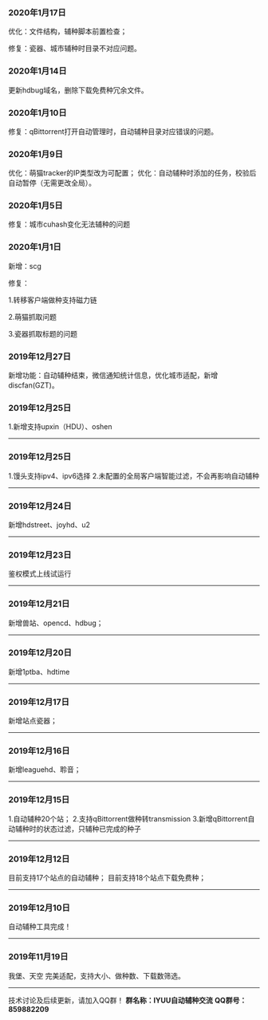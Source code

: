 ### 2020年1月17日

优化：文件结构，辅种脚本前置检查；

修复：瓷器、城市辅种时目录不对应问题。

### 2020年1月14日

更新hdbug域名，删除下载免费种冗余文件。

### 2020年1月10日

修复：qBittorrent打开自动管理时，自动辅种目录对应错误的问题。

### 2020年1月9日

优化：萌猫tracker的IP类型改为可配置；
优化：自动辅种时添加的任务，校验后自动暂停（无需更改全局）。

### 2020年1月5日

修复：城市cuhash变化无法辅种的问题

### 2020年1月1日

新增：scg

修复：

1.转移客户端做种支持磁力链

2.萌猫抓取问题

3.瓷器抓取标题的问题

### 2019年12月27日

新增功能：自动辅种结束，微信通知统计信息，优化城市适配，新增discfan(GZT)。

### 2019年12月25日

1.新增支持upxin（HDU）、oshen

------

### 2019年12月25日
1.馒头支持ipv4、ipv6选择
2.未配置的全局客户端智能过滤，不会再影响自动辅种

------

### 2019年12月24日
新增hdstreet、joyhd、u2

------

### 2019年12月23日
鉴权模式上线试运行

------

### 2019年12月21日

新增兽站、opencd、hdbug；

------

### 2019年12月20日

新增1ptba、hdtime

------

### 2019年12月17日

新增站点瓷器；

------

### 2019年12月16日

新增leaguehd、聆音；

------

### 2019年12月15日

1.自动辅种20个站；
2.支持qBittorrent做种转transmission
3.新增qBittorrent自动辅种时的状态过滤，只辅种已完成的种子

------

### 2019年12月12日

目前支持17个站点的自动辅种；
目前支持18个站点下载免费种；

------

### 2019年12月10日

自动辅种工具完成！

------

### 2019年11月19日

我堡、天空 完美适配，支持大小、做种数、下载数筛选。

------

技术讨论及后续更新，请加入QQ群！
**群名称：IYUU自动辅种交流**
**QQ群号：859882209**
